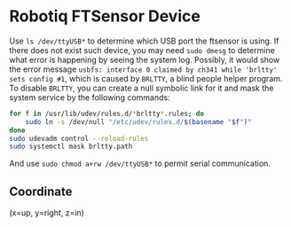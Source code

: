 # Robotiq FTSensor Device
Use `ls /dev/ttyUSB*` to determine which USB port the ftsensor is using.
If there does not exist such device, you may need `sudo dmesg` to determine what error is happening by seeing the system log.
Possibly, it would show the error message `usbfs: interface 0 claimed by ch341 while 'brltty' sets config #1`, which is caused by `BRLTTY`, a blind people helper program. To disable `BRLTTY`, you can create a null symbolic link for it and mask the system service by the following commands: 
```bash
for f in /usr/lib/udev/rules.d/*brltty*.rules; do
    sudo ln -s /dev/null "/etc/udev/rules.d/$(basename "$f")"
done
sudo udevadm control --reload-rules
sudo systemctl mask brltty.path
```
And use `sudo chmod a+rw /dev/ttyUSB*` to permit serial communication.

## Coordinate
(x=up, y=right, z=in)

